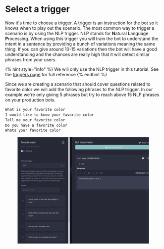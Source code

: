 # Select a trigger

Now it's time to choose a trigger. A trigger is an instruction for the bot so it knows when to play out the scenario. The most common way to trigger a scenario is by using the NLP trigger. NLP stands for **N**atural **L**anguage **P**rocessing. When using this trigger you will train the bot to understand the intent in a sentence by providing a bunch of variations meaning the same thing. If you can give around 10-15 variations then the bot will have a good understanding and the chances are really high that it will detect similar phrases from your users.

{% hint style="info" %}
We will only use the NLP trigger in this tutorial. See the [triggers page](../../untitled/triggers.md) for  full reference
{% endhint %}

Since we are creating a scenario that should cover questions related to favorite color we will add the following phrases to the NLP trigger. In our example we're only giving 5 phrases but try to reach above 15 NLP phrases on your production bots.&#x20;

```bash
What is your favorite color
I would like to know your favorite color
Tell me your favorite color
Do you have a favorite color
Whats your favorite color
```

<figure><img src="../../.gitbook/assets/image (112).png" alt=""><figcaption></figcaption></figure>


